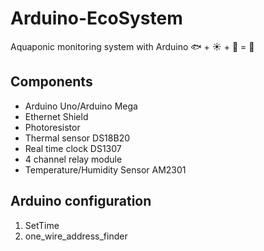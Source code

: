 # Arduino-EcoSystem

Aquaponic monitoring system with Arduino
:fish: + :sunny: + :herb: = :tomato:

## Components
- Arduino Uno/Arduino Mega
- Ethernet Shield
- Photoresistor
- Thermal sensor DS18B20
- Real time clock DS1307
- 4 channel relay module
- Temperature/Humidity Sensor AM2301

## Arduino configuration
1. SetTime
2. one_wire_address_finder
